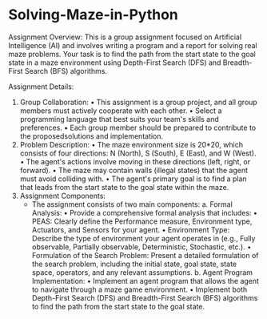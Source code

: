# Solving-Maze-in-Python

Assignment Overview: This is a group assignment focused on Artificial
Intelligence (AI) and involves writing a program and a report for solving real maze
problems. Your task is to find the path from the start state to the goal state in a
maze environment using Depth-First Search (DFS) and Breadth-First Search (BFS)
algorithms.

Assignment Details:
1. Group Collaboration:
  • This assignment is a group project, and all group members must actively cooperate with each other.
  • Select a programming language that best suits your team's skills and preferences.
  • Each group member should be prepared to contribute to the proposedsolutions and implementation.
2. Problem Description:
  • The maze environment size is 20*20, which consists of four directions: N (North), S (South), E (East), and W (West).
  • The agent's actions involve moving in these directions (left, right, or forward).
  • The maze may contain walls (illegal states) that the agent must avoid colliding with.
  • The agent's primary goal is to find a plan that leads from the start state to the goal state within the maze.
3. Assignment Components:
   - The assignment consists of two main components:
    a. Formal Analysis:
      • Provide a comprehensive formal analysis that includes:
      • PEAS: Clearly define the Performance measure, Environment type, Actuators, and Sensors for your agent.
      • Environment Type: Describe the type of environment your agent operates in (e.g., Fully observable, Partially observable, Deterministic, Stochastic, etc.).
      • Formulation of the Search Problem: Present a detailed formulation of the search problem, including the initial state, goal state, state space, operators, and any relevant assumptions.
  b. Agent Program Implementation:
    • Implement an agent program that allows the agent to navigate through
    a maze game environment.
    • Implement both Depth-First Search (DFS) and Breadth-First Search (BFS) algorithms to find the path from the start state to the goal state.
